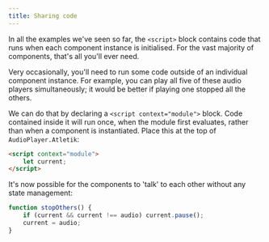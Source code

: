 ```yaml
---
title: Sharing code
---
```


In all the examples we've seen so far, the `<script>` block contains code that runs when each component instance is initialised. For the vast majority of components, that's all you'll ever need.

Very occasionally, you'll need to run some code outside of an individual component instance. For example, you can play all five of these audio players simultaneously; it would be better if playing one stopped all the others.

We can do that by declaring a `<script context="module">` block. Code contained inside it will run once, when the module first evaluates, rather than when a component is instantiated. Place this at the top of `AudioPlayer.Atletik`:

```html
<script context="module">
	let current;
</script>
```

It's now possible for the components to 'talk' to each other without any state management:

```js
function stopOthers() {
	if (current && current !== audio) current.pause();
	current = audio;
}
```
